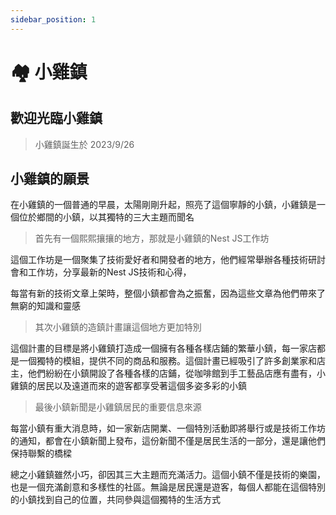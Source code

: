 ```yaml
---
sidebar_position: 1
---
```


# 🏘️ 小雞鎮

## 歡迎光臨小雞鎮

> 小雞鎮誕生於 2023/9/26

## 小雞鎮的願景

在小雞鎮的一個普通的早晨，太陽剛剛升起，照亮了這個寧靜的小鎮，小雞鎮是一個位於鄉間的小鎮，以其獨特的三大主題而聞名

> 首先有一個熙熙攘攘的地方，那就是小雞鎮的Nest JS工作坊

這個工作坊是一個聚集了技術愛好者和開發者的地方，他們經常舉辦各種技術研討會和工作坊，分享最新的Nest JS技術和心得，

每當有新的技術文章上架時，整個小鎮都會為之振奮，因為這些文章為他們帶來了無窮的知識和靈感

> 其次小雞鎮的造鎮計畫讓這個地方更加特別

這個計畫的目標是將小雞鎮打造成一個擁有各種各樣店鋪的繁華小鎮，每一家店都是一個獨特的模組，提供不同的商品和服務。這個計畫已經吸引了許多創業家和店主，他們紛紛在小鎮開設了各種各樣的店鋪，從咖啡館到手工藝品店應有盡有，小雞鎮的居民以及遠道而來的遊客都享受著這個多姿多彩的小鎮

> 最後小鎮新聞是小雞鎮居民的重要信息來源

每當小鎮有重大消息時，如一家新店開業、一個特別活動即將舉行或是技術工作坊的通知，都會在小鎮新聞上發布，這份新聞不僅是居民生活的一部分，還是讓他們保持聯繫的橋樑

總之小雞鎮雖然小巧，卻因其三大主題而充滿活力。這個小鎮不僅是技術的樂園，也是一個充滿創意和多樣性的社區。無論是居民還是遊客，每個人都能在這個特別的小鎮找到自己的位置，共同參與這個獨特的生活方式
